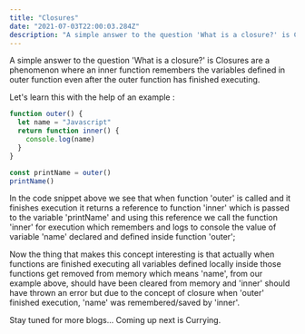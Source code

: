 ```yaml
---
title: "Closures"
date: "2021-07-03T22:00:03.284Z"
description: "A simple answer to the question 'What is a closure?' is Closures are a phenomenon where an inner function..."
---
```


A simple answer to the question 'What is a closure?' is Closures are a phenomenon where an inner function remembers the variables defined in outer function even after the outer function has finished executing.

Let's learn this with the help of an example :

```js
function outer() {
  let name = "Javascript"
  return function inner() {
    console.log(name)
  }
}

const printName = outer()
printName()
```

In the code snippet above we see that when function 'outer' is called and it finishes execution it returns a reference to function 'inner' which is passed to the variable 'printName' and using this reference we call the function 'inner' for execution which remembers and logs to console the value of variable 'name' declared and defined inside function 'outer';

Now the thing that makes this concept interesting is that actually when functions are finished executing all variables defined locally inside those functions get removed from memory which means 'name', from our example above, should have been cleared from memory and 'inner' should have thrown an error but due to the concept of closure when 'outer' finished execution, 'name' was remembered/saved by 'inner'.

Stay tuned for more blogs...
Coming up next is Currying.
